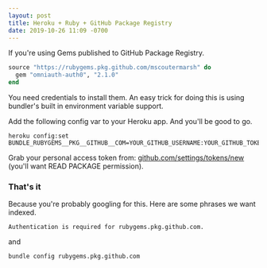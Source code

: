 ```yaml
---
layout: post
title: Heroku + Ruby + GitHub Package Registry
date: 2019-10-26 11:09 -0700
---
```

If you're using Gems published to GitHub Package Registry.

```ruby
source "https://rubygems.pkg.github.com/mscoutermarsh" do
  gem "omniauth-auth0", "2.1.0"
end
```

You need credentials to install them. An easy trick for doing this is using bundler's built in 
environment variable support.

Add the following config var to your Heroku app. And you'll be good to go.

```
heroku config:set BUNDLE_RUBYGEMS__PKG__GITHUB__COM=YOUR_GITHUB_USERNAME:YOUR_GITHUB_TOKEN
```

Grab your personal access token from: [github.com/settings/tokens/new](https://github.com/settings/tokens/new) (you'll want READ PACKAGE permission).

### That's it

Because you're probably googling for this. Here are some phrases we want indexed.

```
Authentication is required for rubygems.pkg.github.com.
```

and

```
bundle config rubygems.pkg.github.com
```
